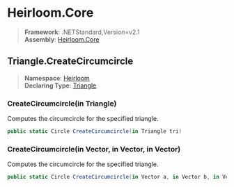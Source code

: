 # Heirloom.Core

> **Framework**: .NETStandard,Version=v2.1  
> **Assembly**: [Heirloom.Core][0]  

## Triangle.CreateCircumcircle

> **Namespace**: [Heirloom][0]  
> **Declaring Type**: [Triangle][1]  

### CreateCircumcircle(in Triangle)

Computes the circumcircle for the specified triangle.

```cs
public static Circle CreateCircumcircle(in Triangle tri)
```

### CreateCircumcircle(in Vector, in Vector, in Vector)

Computes the circumcircle for the specified triangle.

```cs
public static Circle CreateCircumcircle(in Vector a, in Vector b, in Vector c)
```

[0]: ../../../Heirloom.Core.md
[1]: ../Triangle.md
